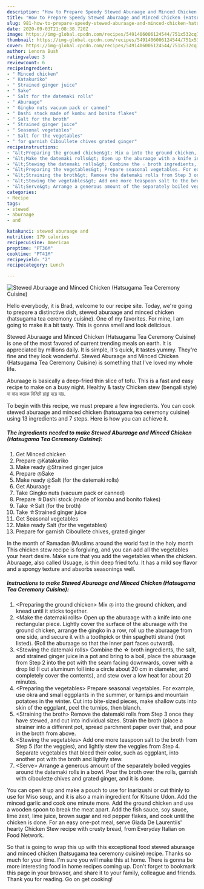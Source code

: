 ```yaml
---
description: "How to Prepare Speedy Stewed Aburaage and Minced Chicken (Hatsugama Tea Ceremony Cuisine)"
title: "How to Prepare Speedy Stewed Aburaage and Minced Chicken (Hatsugama Tea Ceremony Cuisine)"
slug: 981-how-to-prepare-speedy-stewed-aburaage-and-minced-chicken-hatsugama-tea-ceremony-cuisine
date: 2020-09-03T21:08:38.720Z
image: https://img-global.cpcdn.com/recipes/5491406006124544/751x532cq70/stewed-aburaage-and-minced-chicken-hatsugama-tea-ceremony-cuisine-recipe-main-photo.jpg
thumbnail: https://img-global.cpcdn.com/recipes/5491406006124544/751x532cq70/stewed-aburaage-and-minced-chicken-hatsugama-tea-ceremony-cuisine-recipe-main-photo.jpg
cover: https://img-global.cpcdn.com/recipes/5491406006124544/751x532cq70/stewed-aburaage-and-minced-chicken-hatsugama-tea-ceremony-cuisine-recipe-main-photo.jpg
author: Lenora Bush
ratingvalue: 3
reviewcount: 6
recipeingredient:
- " Minced chicken"
- " Katakuriko"
- " Strained ginger juice"
- " Sake"
- " Salt for the datemaki rolls"
- " Aburaage"
- " Gingko nuts vacuum pack or canned"
- " Dashi stock made of kombu and bonito flakes"
- " Salt for the broth"
- " Strained ginger juice"
- " Seasonal vegetables"
- " Salt for the vegetables"
- " for garnish Ciboullete chives grated ginger"
recipeinstructions:
- "&lt;Preparing the ground chicken&gt; Mix ◎ into the ground chicken, and knead until it sticks together."
- "&lt;Make the datemaki rolls&gt; Open up the aburaage with a knife into one rectangular piece. Lightly cover the surface of the aburaage with the ground chicken, arrange the gingko in a row, roll up the aburaage from one side, and secure it with a toothpick or thin spaghetti strand (not listed). (Roll the aburaage so that the inner part faces outward)."
- "&lt;Stewing the datemaki rolls&gt; Combine the ☆ broth ingredients, the salt, and strained ginger juice in a pot and bring to a boil, place the aburaage from Step 2 into the pot with the seam facing downwards, cover with a drop lid (I cut aluminum foil into a circle about 20 cm in diameter, and completely cover the contents), and stew over a low heat for about 20 minutes."
- "&lt;Preparing the vegetables&gt; Prepare seasonal vegetables. For example, use okra and small eggplants in the summer, or turnips and mountain potatoes in the winter. Cut into bite-sized pieces, make shallow cuts into skin of the eggplant, peel the turnips, then blanch."
- "&lt;Straining the broth&gt; Remove the datemaki rolls from Step 3 once they have stewed, and cut into individual sizes. Strain the broth (place a strainer into a different pot, spread parchment paper over that, and pour in the broth from above."
- "&lt;Stewing the vegetables&gt; Add one more teaspoon salt to the broth from Step 5 (for the veggies), and lightly stew the veggies from Step 4. Separate vegetables that bleed their color, such as eggplant, into another pot with the broth and lightly stew."
- "&lt;Serve&gt; Arrange a generous amount of the separately boiled veggies around the datemaki rolls in a bowl. Pour the broth over the rolls, garnish with ciboulette chives and grated ginger, and it is done."
categories:
- Recipe
tags:
- stewed
- aburaage
- and

katakunci: stewed aburaage and 
nutrition: 179 calories
recipecuisine: American
preptime: "PT36M"
cooktime: "PT41M"
recipeyield: "2"
recipecategory: Lunch

---
```



![Stewed Aburaage and Minced Chicken (Hatsugama Tea Ceremony Cuisine)](https://img-global.cpcdn.com/recipes/5491406006124544/751x532cq70/stewed-aburaage-and-minced-chicken-hatsugama-tea-ceremony-cuisine-recipe-main-photo.jpg)

Hello everybody, it is Brad, welcome to our recipe site. Today, we're going to prepare a distinctive dish, stewed aburaage and minced chicken (hatsugama tea ceremony cuisine). One of my favorites. For mine, I am going to make it a bit tasty. This is gonna smell and look delicious.

Stewed Aburaage and Minced Chicken (Hatsugama Tea Ceremony Cuisine) is one of the most favored of current trending meals on earth. It is appreciated by millions daily. It is simple, it's quick, it tastes yummy. They're fine and they look wonderful. Stewed Aburaage and Minced Chicken (Hatsugama Tea Ceremony Cuisine) is something that I've loved my whole life.

Aburaage is basically a deep-fried thin slice of tofu. This is a fast and easy recipe to make on a busy night. Healthy &amp; tasty Chicken stew (bengali style) যা মাত্র কয়েক মিনিটে রান্না হয়ে যায়.


To begin with this recipe, we must prepare a few ingredients. You can cook stewed aburaage and minced chicken (hatsugama tea ceremony cuisine) using 13 ingredients and 7 steps. Here is how you can achieve it.

<!--inarticleads1-->

##### The ingredients needed to make Stewed Aburaage and Minced Chicken (Hatsugama Tea Ceremony Cuisine):

1. Get  Minced chicken
1. Prepare  ◎Katakuriko
1. Make ready  ◎Strained ginger juice
1. Prepare  ◎Sake
1. Make ready  ◎Salt (for the datemaki rolls)
1. Get  Aburaage
1. Take  Gingko nuts (vacuum pack or canned)
1. Prepare  ☆Dashi stock (made of kombu and bonito flakes)
1. Take  ☆Salt (for the broth)
1. Take  ☆Strained ginger juice
1. Get  Seasonal vegetables
1. Make ready  Salt (for the vegetables)
1. Prepare  for garnish Ciboullete chives, grated ginger


In the month of Ramadan (Muslims around the world fast in the holy month This chicken stew recipe is forgiving, and you can add all the vegetables your heart desire. Make sure that you add the vegetables when the chicken. Aburaage, also called Usuage, is thin deep fried tofu. It has a mild soy flavor and a spongy texture and absorbs seasonings well. 

<!--inarticleads2-->

##### Instructions to make Stewed Aburaage and Minced Chicken (Hatsugama Tea Ceremony Cuisine):

1. &lt;Preparing the ground chicken&gt; Mix ◎ into the ground chicken, and knead until it sticks together.
1. &lt;Make the datemaki rolls&gt; Open up the aburaage with a knife into one rectangular piece. Lightly cover the surface of the aburaage with the ground chicken, arrange the gingko in a row, roll up the aburaage from one side, and secure it with a toothpick or thin spaghetti strand (not listed). (Roll the aburaage so that the inner part faces outward).
1. &lt;Stewing the datemaki rolls&gt; Combine the ☆ broth ingredients, the salt, and strained ginger juice in a pot and bring to a boil, place the aburaage from Step 2 into the pot with the seam facing downwards, cover with a drop lid (I cut aluminum foil into a circle about 20 cm in diameter, and completely cover the contents), and stew over a low heat for about 20 minutes.
1. &lt;Preparing the vegetables&gt; Prepare seasonal vegetables. For example, use okra and small eggplants in the summer, or turnips and mountain potatoes in the winter. Cut into bite-sized pieces, make shallow cuts into skin of the eggplant, peel the turnips, then blanch.
1. &lt;Straining the broth&gt; Remove the datemaki rolls from Step 3 once they have stewed, and cut into individual sizes. Strain the broth (place a strainer into a different pot, spread parchment paper over that, and pour in the broth from above.
1. &lt;Stewing the vegetables&gt; Add one more teaspoon salt to the broth from Step 5 (for the veggies), and lightly stew the veggies from Step 4. Separate vegetables that bleed their color, such as eggplant, into another pot with the broth and lightly stew.
1. &lt;Serve&gt; Arrange a generous amount of the separately boiled veggies around the datemaki rolls in a bowl. Pour the broth over the rolls, garnish with ciboulette chives and grated ginger, and it is done.


You can open it up and make a pouch to use for Inarizushi or cut thinly to use for Miso soup, and it is also a main ingredient for Kitsune Udon. Add the minced garlic and cook one minute more. Add the ground chicken and use a wooden spoon to break the meat apart. Add the fish sauce, soy sauce, lime zest, lime juice, brown sugar and red pepper flakes, and cook until the chicken is done. For an easy one-pot meal, serve Giada De Laurentiis&#39; hearty Chicken Stew recipe with crusty bread, from Everyday Italian on Food Network. 

So that is going to wrap this up with this exceptional food stewed aburaage and minced chicken (hatsugama tea ceremony cuisine) recipe. Thanks so much for your time. I'm sure you will make this at home. There is gonna be more interesting food in home recipes coming up. Don't forget to bookmark this page in your browser, and share it to your family, colleague and friends. Thank you for reading. Go on get cooking!
